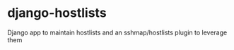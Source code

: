 django-hostlists
================

Django app to maintain hostlists and an sshmap/hostlists plugin to leverage them
